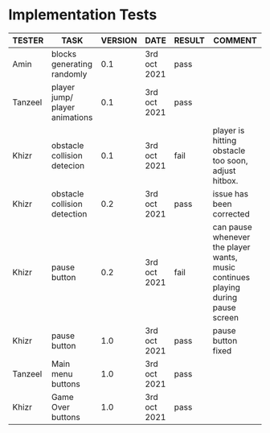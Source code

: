 # Implementation Tests

| TESTER     | TASK | VERSION | DATE | RESULT | COMMENT |
| ----------- | -----| ----------- | ----------- | ----------- | ----------- |
| Amin      | blocks generating randomly| 0.1 |  3rd oct 2021 | pass |  |
| Tanzeel      | player jump/ player animations | 0.1 |  3rd oct 2021 | pass |  |
| Khizr      | obstacle collision detecion | 0.1 |  3rd oct 2021 | fail | player is hitting obstacle too soon, adjust hitbox.  |
| Khizr      | obstacle collision detection| 0.2 |  3rd oct 2021 | pass | issue has been corrected  |
| Khizr      | pause button | 0.2 |  3rd oct 2021 | fail | can pause whenever the player wants, music continues playing during pause screen |
| Khizr      | pause button | 1.0 |  3rd oct 2021 | pass | pause button fixed  |
| Tanzeel      | Main menu buttons | 1.0 |  3rd oct 2021 | pass | |
| Khizr      | Game Over buttons | 1.0 |  3rd oct 2021 | pass | |